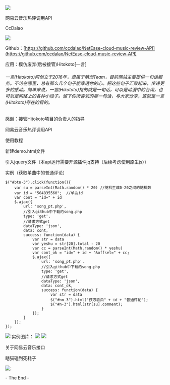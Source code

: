   

![](https://camo.githubusercontent.com/11242f3ac0e0085254f74aef68fc518501121189/68747470733a2f2f717161646170742e717069632e636e2f7478646f637069632f302f66653161396162356166626362363964373131623736623137376134366138662f30)

网易云音乐热评调用API

CcDalao

![](https://camo.githubusercontent.com/11242f3ac0e0085254f74aef68fc518501121189/68747470733a2f2f717161646170742e717069632e636e2f7478646f637069632f302f66653161396162356166626362363964373131623736623137376134366138662f30)

Github：[https://github.com/ccdalao/NetEase-cloud-music-review-API](https://github.com/ccdalao/NetEase-cloud-music-review-API)



应用：模仿废弃(后被接管)Hitokoto\[一言\]

###### 一言(Hitokoto)网创立于2016年，隶属于萌创Team，目前网站主要提供一句话服务。不论在哪里，总有那么几个句子能穿透你的心。把这些句子汇聚起来，传递更多的感动。简单来说，一言(Hikototo)指的就是一句话，可以是动漫中的台词，也可以是网络上的各种小段子。留下你所喜欢的那一句话，与大家分享，这就是一言(Hitokoto)存在的目的。

感谢：接管Hitokoto项目的负责人的指导



网易云音乐热评调用API

使用教程

新建demo.html文件

引入jquery文件（本api运行需要开源插件jq支持（后续考虑使用原生js））

实例（获取单曲中的普通评论）

    $("#btn-3").click(function(){
    	var su = parseInt(Math.random() * 20) //随机生成0-20之间的随机数
    	var id = "504835560";  //单曲id
    	var cont = "id=" + id
    	$.ajax({
    		url: 'song_pt.php',
    		//引入github中下载的song.php
    		type: 'get',
    		//请求方式get
    		dataType: 'json',
    		data: cont,
    		success: function(data) {
    			var str = data
    			var yeshu = str[20].total - 20
    			var cc = parseInt(Math.random() * yeshu)
    			var cont_ok = "id=" + id + "&offset=" + cc;
    			$.ajax({
    				url: 'song_pt.php',
    				//引入github中下载的song.php
    				type: 'get',
    				//请求方式get
    				dataType: 'json',
    				data: cont_ok,
    				success: function(data) {
    					var str = data
    					$("#nn-3").html("获取歌曲" + id + "普通评论");
    					$("#n-3").html(str[su].comment);
    				}
    			});
    		}
    	});  
    });

![](//qqadapt.qpic.cn/txdocpic/0/818d3b98c045ccea67ce3c68a9877489/0)
实例图片：
![](http://cc.yunun.cc/usr/uploads/2018/08/2383745570.gif)
![](https://camo.githubusercontent.com/7ceafa4b0c41ae17630bae426eb29a46e4cbb58e/68747470733a2f2f717161646170742e717069632e636e2f7478646f637069632f302f64313564316162323338393635356338353737393263633739623730663036642f30)

关于网易云音乐接口


瞎猫碰到死耗子

![](https://camo.githubusercontent.com/7ceafa4b0c41ae17630bae426eb29a46e4cbb58e/68747470733a2f2f717161646170742e717069632e636e2f7478646f637069632f302f64313564316162323338393635356338353737393263633739623730663036642f30)

\- The End -
